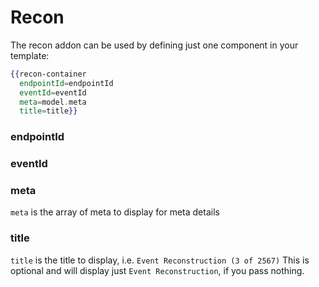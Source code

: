# Recon

The recon addon can be used by defining just one component in your template:

```hbs
{{recon-container
  endpointId=endpointId
  eventId=eventId
  meta=model.meta
  title=title}}
```

### endpointId

### eventId

### meta
`meta` is the array of meta to display for meta details

### title
`title` is the title to display, i.e. `Event Reconstruction (3 of 2567)`
This is optional and will display just `Event Reconstruction`, if you pass nothing.
